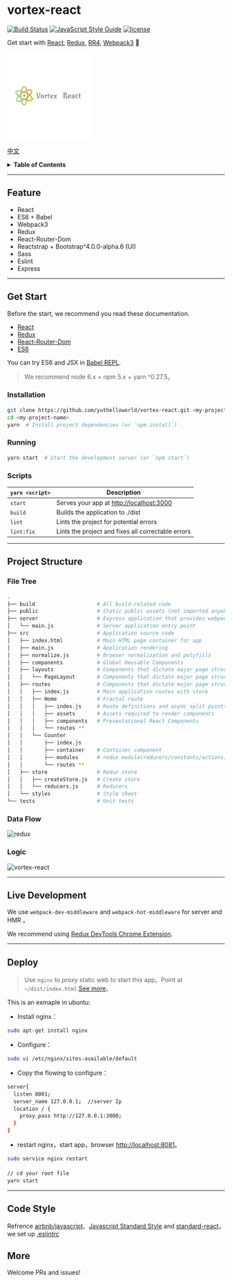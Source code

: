 # vortex-react

[![Build Status](https://travis-ci.org/YutHelloWorld/vortex-react.svg?branch=master)](https://travis-ci.org/YutHelloWorld/vortex-react)
[![JavaScript Style Guide](https://img.shields.io/badge/code_style-standard-brightgreen.svg)](https://standardjs.com)
[![license](https://img.shields.io/github/license/mashape/apistatus.svg?maxAge=2592000)](https://github.com/YutHelloWorld/vortex-react/blob/master/LICENSE)

Get start with [React](https://facebook.github.io/react/), [Redux](http://redux.js.org/), [RR4](https://github.com/ReactTraining/react-router/tree/master/packages/react-router-dom), [Webpack3](https://webpack.js.org/) 🚀

![logo](./.Github/logo.png)

[中文](https://github.com/YutHelloWorld/vortex-react/blob/master/README-zh.md)

<details>
<summary><strong>Table of Contents</strong></summary>

* [Feature](#feature)
* [Get Start](#get-start)
  + [Installation](#installation)
  + [Running](#running)
  + [Scripts](#scripts)
* [Project Structure](#project-structure)
  + [File Tree](#file-tree)
  + [Data Flow](#data-flow)
  + [Logic](#logic)
* [Live Development](#live-development)
* [Deploy](#deploy)
* [Code Style](#code-style)
* [More](#more)

</details>

---

## Feature

- React
- ES6 + Babel
- Webpack3
- Redux
- React-Router-Dom
- Reactstrap + Bootstrap\^4.0.0-alpha.6 (UI)
- Sass
- Eslint
- Express

---

## Get Start

Before the start, we recommend you read these documentation.

- [React](https://facebook.github.io/react/)
- [Redux](https://github.com/reactjs/redux)
- [React-Router-Dom](https://github.com/ReactTraining/react-router/tree/master/packages/react-router-dom)
- [ES6](http://babeljs.io/learn-es2015/)

You can try ES6 and JSX in [Babel REPL](http://babeljs.io/repl/).

> We recommend node 6.x + npm 5.x + yarn ^0.27.5。

### Installation

```bash
git clone https://github.com/yuthelloworld/vortex-react.git <my-project-name>
cd <my-project-name>
yarn  # Install project dependencies (or `npm install`)
```

### Running

```bash
yarn start  # Start the development server (or `npm start`)
```

### Scripts

| `yarn <script>` | Description                                        |
| --------------- | -------------------------------------------------- |
| `start`         | Serves your app at <http://localhost:3000>         |
| `build`         | Builds the application to ./dist                   |
| `lint`          | Lints the project for potential errors             |
| `lint:fix`      | Lints the project and fixes all correctable errors |

---

## Project Structure

### File Tree

```bash
.
├── build                    # All build-related code
├── public                   # Static public assets (not imported anywhere in source code)
├── server                   # Express application that provides webpack middleware
│   └── main.js              # Server application entry point
├── src                      # Application source code
│   ├── index.html           # Main HTML page container for app
│   ├── main.js              # Application rendering
│   ├── normalize.js         # Browser normalization and polyfills
│   ├── components           # Global Reusable Components
│   ├── layouts              # Components that dictate major page structure
│   │   └── PageLayout       # Components that dictate major page structure
│   ├── routes               # Components that dictate major page structure
│   │   ├── index.js         # Main application routes with store
│   │   ├── Home             # Fractal route
│   │   │   ├── index.js     # Route definitions and async split points
│   │   │   ├── assets       # Assets required to render components
│   │   │   ├── components   # Presentational React Components
│   │   │   └── routes **
│   │   └── Counter
│   │       ├── index.js
│   │       ├── container    # Container component
│   │       ├── modules      # redux module(reducers/constants/actions)
│   │       └── routes **
│   ├── store                # Redux store
│   │   ├── createStore.js   # Create store
│   │   └── reducers.js      # Reducers
│   └── styles               # Style sheet
└── tests                    # Unit tests
```

### Data Flow

![redux](https://user-images.githubusercontent.com/20860159/29354186-429b4446-829f-11e7-9a2f-a15c97dafaa3.png)

### Logic

![vortex-react](https://user-images.githubusercontent.com/20860159/29354203-56f1c672-829f-11e7-9465-2c2b37484823.png)

---

## Live Development

We use `webpack-dev-middleware` and `webpack-hot-middleware` for server and HMR 。

We recommend using [Redux DevTools Chrome Extension](https://chrome.google.com/webstore/detail/redux-devtools/lmhkpmbekcpmknklioeibfkpmmfibljd).

---

## Deploy

>Use `nginx` to proxy static web to start this app。Point at `~/dist/index.html`.[See more](https://github.com/ReactTraining/react-router/blob/v3/docs/guides/Histories.md#configuring-your-server)。

This is an exmaple in ubuntu:

- Install nginx：

```bash
sudo apt-get install nginx
```

- Configure：

```bash
sudo vi /etc/nginx/sites-available/default
```

- Copy the flowing to configure：

```bash
server{
  listen 8001;
  server_name 127.0.0.1;  //server Ip
  location / {
    proxy_pass http://127.0.0.1:3000;
  }
}
```

- restart nginx，start app，browser <http://localhost:8081>。

```bash
sudo service nginx restart

// cd your root file
yarn start
```

---

## Code Style

Refrence [airbnb/javascript](https://github.com/airbnb/javascript)、[Javascript Standard Style](https://standardjs.com/rules-zhcn.html#javascript-standard-style) and [standard-react](https://github.com/standard/eslint-config-standard-react)，we set up [.eslintrc](https://github.com/YutHelloWorld/vortex-react/blob/master/.eslintrc)

## More

Welcome PRs and issues!

